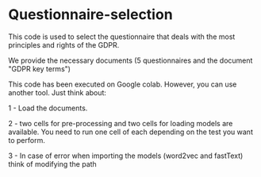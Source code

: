 # Questionnaire-selection

This code is used to select the questionnaire that deals with the most principles and rights of the GDPR.  

We provide the necessary documents (5 questionnaires and the document "GDPR key terms") 

This code has been executed on Google colab. However, you can use another tool. Just think about: 

1 - Load the documents.

2 - two cells for pre-processing and two cells for loading models are available. You need to run one cell of each depending on the test you want to perform. 

3 - In case of error when importing the models (word2vec and fastText) think of modifying the path
